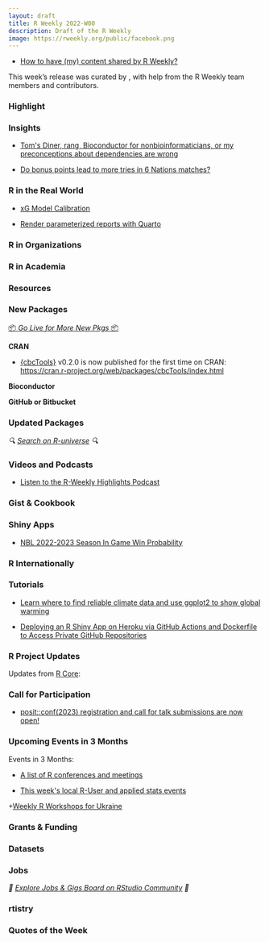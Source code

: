 ```yaml
---
layout: draft
title: R Weekly 2022-W00
description: Draft of the R Weekly
image: https://rweekly.org/public/facebook.png
---
```


- [How to have (my) content shared by R Weekly?](https://github.com/rweekly/rweekly.org#how-to-have-my-content-shared-by-r-weekly)

This week’s release was curated by [](), with help from the R Weekly team members and contributors.

### Highlight

### Insights

* [Tom's Diner, rang, Bioconductor for nonbioinformaticians, or my preconceptions about dependencies are wrong](https://chainsawriot.com/postmannheim/2023/02/26/rang.html)

* [Do bonus points lead to more tries in 6 Nations matches?](https://www.etiennebacher.com/posts/2023-03-01-do-bonus-points-lead-to-more-tries-in-6-nations-matches/)

### R in the Real World

+ [xG Model Calibration](https://tonyelhabr.rbind.io/posts/opta-xg-model-calibration/)

+ [Render parameterized reports with Quarto](https://www.jhelvy.com/posts/2023-02-28-parameterized-pdfs-with-quarto/)


### R in Organizations

### R in Academia

### Resources

### New Packages

<p class="added-hostname"><a href="https://rweekly.org/live" target="_blank" class="externalLink">📦 <i>Go Live for More New Pkgs</i> 📦</a></p>

**CRAN**

- [{cbcTools}](https://github.com/jhelvy/cbcTools) v0.2.0 is now published for the first time on CRAN: https://cran.r-project.org/web/packages/cbcTools/index.html

**Bioconductor**

**GitHub or Bitbucket**

### Updated Packages

<i>🔍 [Search on R-universe](https://r-universe.dev/search/) 🔍</i>

### Videos and Podcasts

- [Listen to the R-Weekly Highlights Podcast](https://rweekly.fireside.fm/)

### Gist & Cookbook

### Shiny Apps

+ [NBL 2022-2023 Season In Game Win Probability]([https://t.co/CjDNaM3UqZ](https://nbl-r-shiny.herokuapp.com/))

### R Internationally

### Tutorials

+ [Learn where to find reliable climate data and use ggplot2 to show global warming](https://codingthepast.com/2023/01/24/Historical-Weather-Data.html)

<!--<div class="post-more-begin></div><div class="post-more-end"></div>-->

+ [Deploying an R Shiny App on Heroku via GitHub Actions and Dockerfile to Access Private GitHub Repositories](https://www.dontblamethedata.com/blog/deploy-r-shiny-heroku-docker-github-actions/)

### R Project Updates

Updates from [R Core](http://developer.r-project.org/blosxom.cgi/R-devel/NEWS):

### Call for Participation

+ [posit::conf(2023) registration and call for talk submissions are now open!](https://posit.co/blog/posit-conf-2023-registration-open/)

### Upcoming Events in 3 Months

Events in 3 Months:

- [A list of R conferences and meetings](https://jumpingrivers.github.io/meetingsR/events.html)

- [This week's local R-User and applied stats events](https://community.rstudio.com/c/irl)

+[Weekly R Workshops for Ukraine](https://sites.google.com/view/dariia-mykhailyshyna/main/r-workshops-for-ukraine)

### Grants & Funding

### Datasets

### Jobs

<i>💼 [Explore Jobs & Gigs Board on RStudio Community](https://community.rstudio.com/c/jobs/) 💼</i>

### rtistry

### Quotes of the Week
